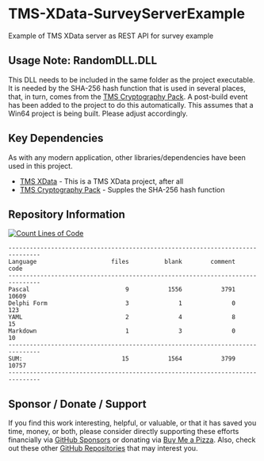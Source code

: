 # TMS-XData-SurveyServerExample
 Example of TMS XData server as REST API for survey example
 
## Usage Note: RandomDLL.DLL
This DLL needs to be included in the same folder as the project executable. It is needed by the SHA-256 hash function that is used in several places, that, in turn, comes from the [TMS Cryptography Pack](https://www.tmssoftware.com/site/tmscrypto.asp). A post-build event has been added to the project to do this automatically.  This assumes that a Win64 project is being built.  Please adjust accordingly.

## Key Dependencies
As with any modern application, other libraries/dependencies have been used in this project.
- [TMS XData](https://www.tmssoftware.com/site/tmswebcore.asp) - This is a TMS XData project, after all
- [TMS Cryptography Pack](https://www.tmssoftware.com/site/tmscrypto.asp) - Supples the SHA-256 hash function

## Repository Information
[![Count Lines of Code](https://github.com/500Foods/TMS-XData-SurveyServerExample/actions/workflows/main.yml/badge.svg)](https://github.com/500Foods/TMS-XData-SurveyServerExample/actions/workflows/main.yml)
```
-------------------------------------------------------------------------------
Language                     files          blank        comment           code
-------------------------------------------------------------------------------
Pascal                           9           1556           3791          10609
Delphi Form                      3              1              0            123
YAML                             2              4              8             15
Markdown                         1              3              0             10
-------------------------------------------------------------------------------
SUM:                            15           1564           3799          10757
-------------------------------------------------------------------------------
```

## Sponsor / Donate / Support
If you find this work interesting, helpful, or valuable, or that it has saved you time, money, or both, please consider directly supporting these efforts financially via [GitHub Sponsors](https://github.com/sponsors/500Foods) or donating via [Buy Me a Pizza](https://www.buymeacoffee.com/andrewsimard500). Also, check out these other [GitHub Repositories](https://github.com/500Foods?tab=repositories&q=&sort=stargazers) that may interest you.
